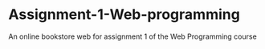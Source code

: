 # Assignment-1-Web-programming
An online bookstore web for assignment 1 of the Web Programming course
